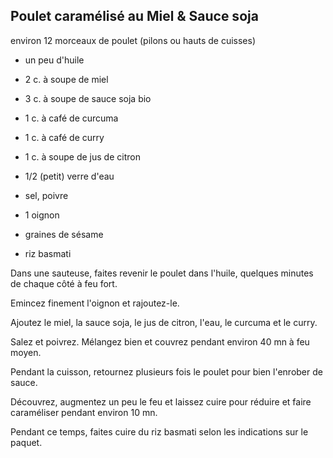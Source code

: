 ## Poulet caramélisé au Miel & Sauce soja

environ 12 morceaux de poulet (pilons ou hauts de cuisses)

   - un peu d'huile

   - 2 c. à soupe de miel

   - 3 c. à soupe de sauce soja bio

   - 1 c. à café de curcuma

   - 1 c. à café de curry

   - 1 c. à soupe de jus de citron

   - 1/2 (petit) verre d'eau

   - sel, poivre

   - 1 oignon

   - graines de sésame



   - riz basmati



   Dans une sauteuse, faites revenir le poulet dans l'huile, quelques minutes de chaque côté à feu fort.

   Emincez finement l'oignon et rajoutez-le.

   Ajoutez le miel, la sauce soja, le jus de citron, l'eau, le curcuma et le curry.

   Salez et poivrez. Mélangez bien et couvrez pendant environ 40 mn à feu moyen.

   Pendant la cuisson, retournez plusieurs fois le poulet pour bien l'enrober de sauce.



   Découvrez, augmentez un peu le feu et laissez cuire pour réduire et faire caraméliser pendant environ 10 mn.

   Pendant ce temps, faites cuire du riz basmati selon les indications sur le paquet.
